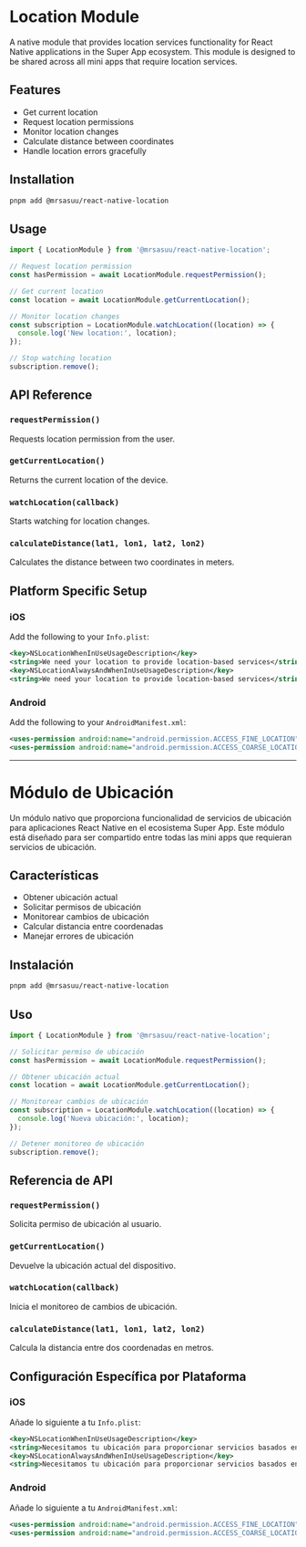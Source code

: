 # Location Module

A native module that provides location services functionality for React Native applications in the Super App ecosystem. This module is designed to be shared across all mini apps that require location services.

## Features

- Get current location
- Request location permissions
- Monitor location changes
- Calculate distance between coordinates
- Handle location errors gracefully

## Installation

```sh
pnpm add @mrsasuu/react-native-location
```

## Usage

```typescript
import { LocationModule } from '@mrsasuu/react-native-location';

// Request location permission
const hasPermission = await LocationModule.requestPermission();

// Get current location
const location = await LocationModule.getCurrentLocation();

// Monitor location changes
const subscription = LocationModule.watchLocation((location) => {
  console.log('New location:', location);
});

// Stop watching location
subscription.remove();
```

## API Reference

### `requestPermission()`
Requests location permission from the user.

### `getCurrentLocation()`
Returns the current location of the device.

### `watchLocation(callback)`
Starts watching for location changes.

### `calculateDistance(lat1, lon1, lat2, lon2)`
Calculates the distance between two coordinates in meters.

## Platform Specific Setup

### iOS
Add the following to your `Info.plist`:
```xml
<key>NSLocationWhenInUseUsageDescription</key>
<string>We need your location to provide location-based services</string>
<key>NSLocationAlwaysAndWhenInUseUsageDescription</key>
<string>We need your location to provide location-based services</string>
```

### Android
Add the following to your `AndroidManifest.xml`:
```xml
<uses-permission android:name="android.permission.ACCESS_FINE_LOCATION" />
<uses-permission android:name="android.permission.ACCESS_COARSE_LOCATION" />
```

---

# Módulo de Ubicación

Un módulo nativo que proporciona funcionalidad de servicios de ubicación para aplicaciones React Native en el ecosistema Super App. Este módulo está diseñado para ser compartido entre todas las mini apps que requieran servicios de ubicación.

## Características

- Obtener ubicación actual
- Solicitar permisos de ubicación
- Monitorear cambios de ubicación
- Calcular distancia entre coordenadas
- Manejar errores de ubicación

## Instalación

```sh
pnpm add @mrsasuu/react-native-location
```

## Uso

```typescript
import { LocationModule } from '@mrsasuu/react-native-location';

// Solicitar permiso de ubicación
const hasPermission = await LocationModule.requestPermission();

// Obtener ubicación actual
const location = await LocationModule.getCurrentLocation();

// Monitorear cambios de ubicación
const subscription = LocationModule.watchLocation((location) => {
  console.log('Nueva ubicación:', location);
});

// Detener monitoreo de ubicación
subscription.remove();
```

## Referencia de API

### `requestPermission()`
Solicita permiso de ubicación al usuario.

### `getCurrentLocation()`
Devuelve la ubicación actual del dispositivo.

### `watchLocation(callback)`
Inicia el monitoreo de cambios de ubicación.

### `calculateDistance(lat1, lon1, lat2, lon2)`
Calcula la distancia entre dos coordenadas en metros.

## Configuración Específica por Plataforma

### iOS
Añade lo siguiente a tu `Info.plist`:
```xml
<key>NSLocationWhenInUseUsageDescription</key>
<string>Necesitamos tu ubicación para proporcionar servicios basados en ubicación</string>
<key>NSLocationAlwaysAndWhenInUseUsageDescription</key>
<string>Necesitamos tu ubicación para proporcionar servicios basados en ubicación</string>
```

### Android
Añade lo siguiente a tu `AndroidManifest.xml`:
```xml
<uses-permission android:name="android.permission.ACCESS_FINE_LOCATION" />
<uses-permission android:name="android.permission.ACCESS_COARSE_LOCATION" />
``` 